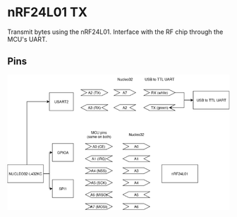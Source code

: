 # nRF24L01 TX
Transmit bytes using the nRF24L01. Interface with the RF chip through the MCU's UART.

## Pins
![](pins.png)
